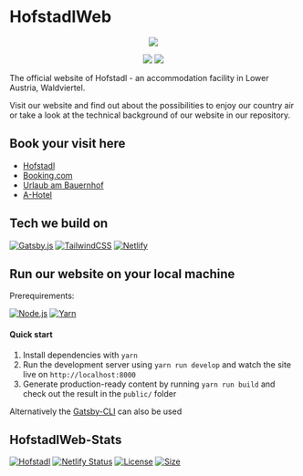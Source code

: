 # HofstadlWeb

<p align="center">
  <a href="https://hofstadl.tk/">
    <img src="/src/data/images/start/parallaxFront.png"></a>
</p>

<p align="center">
  <a href="https://www.facebook.com/BiobauernhofLiebhart/">
    <img src="https://img.shields.io/badge/Facebook-1877F2?style=for-the-badge&logo=facebook&logoColor=white"></a>
  <a href="https://www.instagram.com/hofstadl_liebhart/">
    <img src="https://img.shields.io/badge/Instagram-E4405F?style=for-the-badge&logo=instagram&logoColor=white"></a>
</p>

The official website of Hofstadl - an accommodation facility in Lower Austria, Waldviertel. 

Visit our website and find out about the possibilities to enjoy our country air or take a look at the technical background of our website in our repository.

## Book your visit here

* [Hofstadl](https://www.hofstadl.tk)
* [Booking.com](http://www.booking.com/Share-CzKh43)
* [Urlaub am Bauernhof](https://www.urlaubambauernhof.at/de/hoefe/liebhart)
* [A-Hotel](https://www.a-hotel.com/de/osterreich/238364-merkenbrechts/6847654-1-hofstadl-sonja-liebhart/)

## Tech we build on

[![Gatsby.js](https://img.shields.io/badge/Gatsby-663399?style=for-the-badge&logo=gatsby&logoColor=white)](https://www.gatsbyjs.com)
[![TailwindCSS](https://img.shields.io/badge/Tailwind_CSS-38B2AC?style=for-the-badge&logo=tailwind-css&logoColor=white)](https://tailwindcss.com)
[![Netlify](https://img.shields.io/badge/Netlify-00C7B7?style=for-the-badge&logo=netlify&logoColor=white)](https://www.netlify.com)

## Run our website on your local machine

Prerequirements: 

[![Node.js](https://img.shields.io/badge/node%2Ejs-@latest-brightgreen.svg?style=for-the-badge)](https://nodejs.org/en/download/) [![Yarn](https://img.shields.io/badge/yarn-@latest-brightgreen.svg?style=for-the-badge)](https://classic.yarnpkg.com/lang/en/docs/install/#mac-stable)

#### Quick start

1. Install dependencies with `yarn`
2. Run the development server using `yarn run develop` and watch the site live on `http://localhost:8000`
3. Generate production-ready content by running `yarn run build` and check out the result in the `public/` folder

Alternatively the [Gatsby-CLI](https://www.gatsbyjs.com/docs/glossary/yarn/) can also be used

## HofstadlWeb-Stats

[![Hofstadl](https://img.shields.io/website-up-down-green-red/http/hofstadl.tk.svg?style=for-the-badge)](https://www.hofstadl.tk)
[![Netlify Status](https://img.shields.io/netlify/ce7b6847-036d-406d-b97d-4e4b876907d8?label=Netlify&logo=netlify&logoColor=white&style=for-the-badge)](https://app.netlify.com/sites/hofstadl/deploys)
[![License](https://img.shields.io/github/license/Hofstadl/HofstadlWeb.svg?style=for-the-badge)](https://github.com/Hofstadl/HofstadlWeb/blob/main/LICENSE)
[![Size](https://img.shields.io/github/repo-size/Hofstadl/HofstadlWeb?logo=GitHub&style=for-the-badge&logo=repo-size&logoColor=white)](https://github.com/Hofstadl/HofstadlWeb/)